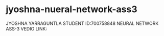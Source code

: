 # jyoshna-nueral-network-ass3
JYOSHNA YARRAGUNTLA
STUDENT ID:700758848
NEURAL NETWORK ASS-3
VEDIO LINK:
